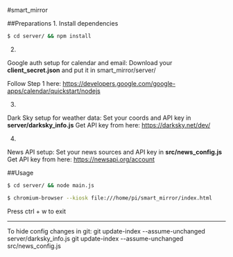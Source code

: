 #smart_mirror

##Preparations 
1.
Install dependencies
```sh 
$ cd server/ && npm install
```

2.
Google auth setup for calendar and email: 
Download your **client_secret.json** and put it in smart_mirror/server/

Follow Step 1 here:
https://developers.google.com/google-apps/calendar/quickstart/nodejs

3.
Dark Sky setup for weather data:
Set your coords and API key in **server/darksky_info.js**
Get API key from here: https://darksky.net/dev/

4.
News API setup:
Set your news sources and API key in **src/news_config.js**
Get API key from here: https://newsapi.org/account

##Usage
```sh 
$ cd server/ && node main.js
```

```sh 
$ chromium-browser --kiosk file:///home/pi/smart_mirror/index.html
```
Press ctrl + w to exit



---
To hide config changes in git:
git update-index --assume-unchanged server/darksky_info.js
git update-index --assume-unchanged src/news_config.js
